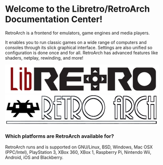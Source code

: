 # Welcome to the Libretro/RetroArch Documentation Center!
RetroArch is a frontend for emulators, game engines and media players.

It enables you to run classic games on a wide range of computers and consoles through its slick graphical interface. Settings are also unified so configuration is done once and for all. RetroArch has advanced features like shaders, netplay, rewinding, and more!

![Libretro_Banner](images/libretro_banner.png)
![RetroArch_Banner](images/RetroArch_Banner.png)

### Which platforms are RetroArch available for?
RetroArch runs and is supported on GNU/Linux, BSD, Windows, Mac OSX (PPC/Intel), PlayStation 3, XBox 360, XBox 1, Raspberry Pi, Nintendo Wii, Android, iOS and Blackberry.
